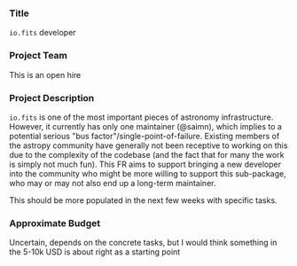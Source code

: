 ### Title
`io.fits` developer

### Project Team
This is an open hire

### Project Description
`io.fits` is one of the most important pieces of astronomy infrastructure.  However, it currently has only one maintainer (@saimn), which implies to a potential serious "bus factor"/single-point-of-failure. Existing members of the astropy community have generally not been receptive to working on this due to the complexity of the codebase (and the fact that for many the work is simply not much fun). This FR aims to support bringing a new developer into the community who might be more willing to support this sub-package, who may or may not also end up a long-term maintainer.

This should be more populated in the next few weeks with specific tasks.

### Approximate Budget
Uncertain, depends on the concrete tasks, but I would think something in the 5-10k USD is about right as a starting point